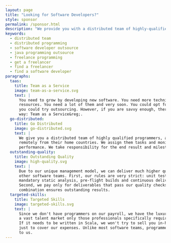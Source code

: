 ```yaml
---
layout: page
title: "Looking for Software Developers?"
style: sponsor
permalink: /sponsor.html
description: "We provide you with a distributed team of highly-qualified programmers, all managed by us."
keywords:
  - distributed team
  - distributed programming
  - software developer outsource
  - java programming outsource
  - freelance programming
  - get a freelancer
  - find a freelancer
  - find a software developer
paragraphs:
  taas:
    title: Team as a Service
    image: team-as-a-service.svg
    text: |
      You need to grow by developing new software. You need more technical and management
      resources. You need a lot of them and very soon. You could opt for head-hunting or
      you could try outsourcing. However, if you are savvy enough, there is a better
      way: Team as a Service&reg;.
  go-distributed:
    title: Go Distributed
    image: go-distributed.svg
    text: |
      We give you a distributed team of highly qualified programmers, all working
      remotely from their home countries. We assign them tasks and monitor their
      performance. We take responsibility for the end result and milestones.
  outstanding-quality:
    title: Outstanding Quality
    image: high-quality.svg
    text: |
      Due to our unique management model, we can deliver much higher quality than many
      other software teams. First, our rules are very strict: unit tests,
      mandatory static analysis, pre-flight builds and continuous delivery.
      Second, we pay only for deliverables that pass our quality checks. This
      combination ensures outstanding results.
  targeted-skills:
    title: Targeted Skills
    image: targeted-skills.svg
    text: |
      Since we don't have programmers on our payroll, we have the luxury of choosing from
      a vast talent market only those professionals specifically required for your project.
      If it needs to be written in Scala, we won't try to sell you in-house Python developers
      just to cover our expenses. Unlike most software teams, programmers are not a burden
      to us.
---
```

